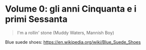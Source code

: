 # Volume 0: gli anni Cinquanta e i primi Sessanta

> I'm a rollin' stone (Muddy Waters, Mannish Boy)

Blue suede shoes: https://en.wikipedia.org/wiki/Blue_Suede_Shoes
